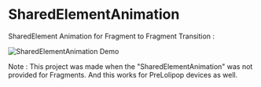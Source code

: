 # SharedElementAnimation

SharedElement Animation for Fragment to Fragment Transition : 

![SharedElementAnimation Demo](demo/demo.gif)

Note : This project was made when the "SharedElementAnimation" was not provided for Fragments.
And this works for PreLolipop devices as well.


